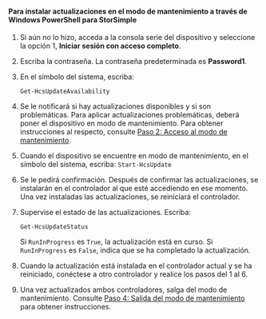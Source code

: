 <!--author=SharS last changed: 9/17/15-->

#### <a name="to-install-maintenance-mode-updates-via-windows-powershell-for-storsimple"></a>Para instalar actualizaciones en el modo de mantenimiento a través de Windows PowerShell para StorSimple
1. Si aún no lo hizo, acceda a la consola serie del dispositivo y seleccione la opción 1, **Iniciar sesión con acceso completo**. 
2. Escriba la contraseña. La contraseña predeterminada es **Password1**.
3. En el símbolo del sistema, escriba:
   
     `Get-HcsUpdateAvailability` 
4. Se le notificará si hay actualizaciones disponibles y si son problemáticas. Para aplicar actualizaciones problemáticas, deberá poner el dispositivo en modo de mantenimiento. Para obtener instrucciones al respecto, consulte [Paso 2: Acceso al modo de mantenimiento](../articles/storsimple/storsimple-update-device.md#step2).
5. Cuando el dispositivo se encuentre en modo de mantenimiento, en el símbolo del sistema, escriba: `Start-HcsUpdate`
6. Se le pedirá confirmación. Después de confirmar las actualizaciones, se instalarán en el controlador al que esté accediendo en ese momento. Una vez instaladas las actualizaciones, se reiniciará el controlador. 
7. Supervise el estado de las actualizaciones. Escriba:
   
    `Get-HcsUpdateStatus`
   
    Si `RunInProgress` es `True`, la actualización está en curso. Si `RunInProgress` es `False`, indica que se ha completado la actualización.  
8. Cuando la actualización está instalada en el controlador actual y se ha reiniciado, conéctese a otro controlador y realice los pasos del 1 al 6.
9. Una vez actualizados ambos controladores, salga del modo de mantenimiento. Consulte [Paso 4: Salida del modo de mantenimiento](../articles/storsimple/storsimple-update-device.md#step4) para obtener instrucciones.



<!--HONumber=Nov16_HO3-->



